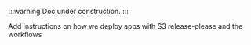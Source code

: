:::warning
Doc under construction.
:::

Add instructions on how we deploy apps with S3 release-please and the workflows
